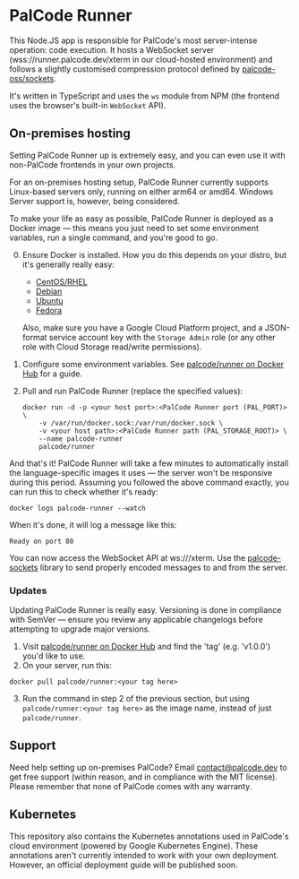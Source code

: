 # PalCode Runner
This Node.JS app is responsible for PalCode's most server-intense operation: code execution. It hosts a WebSocket server (wss://runner.palcode.dev/xterm in our cloud-hosted environment) and follows a slightly customised compression protocol defined by [palcode-oss/sockets](https://github.com/palcode-oss/sockets).

It's written in TypeScript and uses the `ws` module from NPM (the frontend uses the browser's built-in `WebSocket` API).

## On-premises hosting
Setting PalCode Runner up is extremely easy, and you can even use it with non-PalCode frontends in your own projects.

For an on-premises hosting setup, PalCode Runner currently supports Linux-based servers only, running on either arm64 or amd64. Windows Server support is, however, being considered.

To make your life as easy as possible, PalCode Runner is deployed as a Docker image — this means you just need to set some environment variables, run a single command, and you're good to go.

0. Ensure Docker is installed. How you do this depends on your distro, but it's generally really easy:
    - [CentOS/RHEL](https://docs.docker.com/engine/install/centos/)
    - [Debian](https://docs.docker.com/engine/install/debian/)
    - [Ubuntu](https://docs.docker.com/engine/install/ubuntu/)
    - [Fedora](https://docs.docker.com/engine/install/fedora/)

    Also, make sure you have a Google Cloud Platform project, and a JSON-format service account key with the `Storage Admin` role (or any other role with Cloud Storage read/write permissions).
    
1. Configure some environment variables. See [palcode/runner on Docker Hub](https://hub.docker.com/r/palcode/runner) for a guide.

2. Pull and run PalCode Runner (replace the specified values):
    ```
    docker run -d -p <your host port>:<PalCode Runner port (PAL_PORT)> \
        -v /var/run/docker.sock:/var/run/docker.sock \
        -v <your host path>:<PalCode Runner path (PAL_STORAGE_ROOT)> \
        --name palcode-runner
        palcode/runner
    ```

And that's it! PalCode Runner will take a few minutes to automatically install the language-specific images it uses — the server won't be responsive during this period. Assuming you followed the above command exactly, you can run this  to check whether it's ready:

```
docker logs palcode-runner --watch
```

When it's done, it will log a message like this:

```
Ready on port 80
```

You can now access the WebSocket API at ws://<your-ip-or-domain>/xterm. Use the [palcode-sockets](https://github.com/palcode-oss/sockets) library to send properly encoded messages to and from the server.

### Updates
Updating PalCode Runner is really easy. Versioning is done in compliance with SemVer — ensure you review any applicable changelogs before attempting to upgrade major versions.

1. Visit [palcode/runner on Docker Hub](https://hub.docker.com/r/palcode/runner/tags?page=1&ordering=last_updated) and find the 'tag' (e.g. 'v1.0.0') you'd like to use.
2. On your server, run this:
```
docker pull palcode/runner:<your tag here>
```

3. Run the command in step 2 of the previous section, but using `palcode/runner:<your tag here>` as the image name, instead of just `palcode/runner`.

## Support
Need help setting up on-premises PalCode? Email [contact@palcode.dev](mailto:contact@palcode.dev) to get free support (within reason, and in compliance with the MIT license). Please remember that none of PalCode comes with any warranty.

## Kubernetes
This repository also contains the Kubernetes annotations used in PalCode's cloud environment (powered by Google Kubernetes Engine). These annotations aren't currently intended to work with your own deployment. However, an official deployment guide will be published soon.
